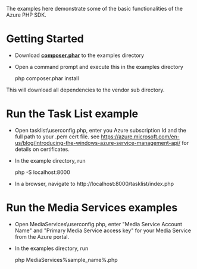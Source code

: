The examples here demonstrate some of the basic functionalities of the Azure PHP SDK.

# Getting Started

* Download **[composer.phar](http://getcomposer.org/composer.phar)** to the examples directory

* Open a command prompt and execute this in the examples directory

    php composer.phar install

This will download all dependencies to the vendor sub directory.

# Run the Task List example

* Open tasklist\userconfig.php, enter you Azure subscription Id and the full path to your .pem cert file. 
see https://azure.microsoft.com/en-us/blog/introducing-the-windows-azure-service-management-api/ for details on certificates.

* In the example directory, run

   php -S localhost:8000 

* In a browser, navigate to http://localhost:8000/tasklist/index.php

# Run the Media Services examples
* Open MediaServices\userconfig.php, enter "Media Service Account Name" and "Primary Media Service access key" for your Media Service from the Azure portal. 

* In the examples directory, run

   php MediaServices\%sample_name%.php
